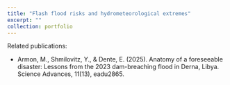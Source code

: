 ```yaml
---
title: "Flash flood risks and hydrometeorological extremes"
excerpt: ""
collection: portfolio
---
```


Related publications:
- Armon, M., Shmilovitz, Y., & Dente, E. (2025). Anatomy of a foreseeable disaster: Lessons from the 2023 dam-breaching flood in Derna, Libya. Science Advances, 11(13), eadu2865.
